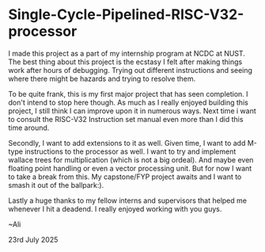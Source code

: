 # Single-Cycle-Pipelined-RISC-V32-processor
I made this project as a part of my internship program at NCDC at NUST. 
The best thing about this project is the ecstasy I felt after making things work after hours of debugging. Trying out different instructions and seeing where there might be hazards and trying to resolve them.

To be quite frank, this is my first major project that has seen completion.
I don't intend to stop here though. As much as I really enjoyed building this project, I still think I can improve upon it in numerous ways.
Next time i want to consult the RISC-V32 Instruction set manual even more than I did this time around. 

Secondly, I want to add extensions to it as well. Given time, I want to add M-type instructions to the processor as well. I want to try and implement wallace trees for multiplication (which is not a big ordeal). And maybe even floating point handling or even a vector processing unit.
But for now I want to take a break from this. My capstone/FYP project awaits and I want to smash it out of the ballpark:).

Lastly a huge thanks to my fellow interns and supervisors that helped me whenever I hit a deadend. I really enjoyed working with you guys.

~Ali

23rd July 2025
